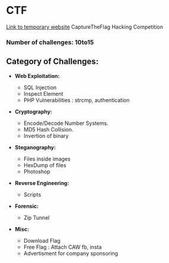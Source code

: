 # CTF
[Link to temporary website](https://hackitctf.wordpress.com/)
CaptureTheFlag Hacking Competition<br>
### Number of challenges: 10to15<br>
## Category of Challenges:

- **Web Exploitation:**
	- SQL Injection
	- Inspect Element
	- PHP Vulnerabilities : strcmp, authentication

- **Cryptography:**
	- Encode/Decode Number Systems.
	- MD5 Hash Collision.
	- Invertion of binary
- **Steganography:**
	- Files inside images
	- HexDump of files
	- Photoshop
- **Reverse Engineering:**
	- Scripts
- **Forensic:**
	- Zip Tunnel
- **Misc:**
	- Download Flag
	- Free Flag : Attach CAW fb, insta
	- Advertisment for company sponsoring
	
